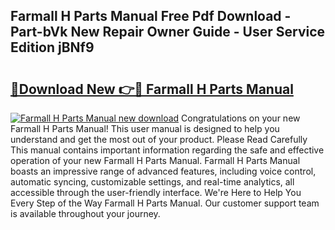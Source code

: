 ## Farmall H Parts Manual Free Pdf Download - Part-bVk New Repair Owner Guide - User Service Edition jBNf9

# <h2><a href="http://bc2822.oget.top/?id=Farmall+H+Parts+Manual">🔗Download New 👉🔴 Farmall H Parts Manual</a></h2>

[![Farmall H Parts Manual new download](https://i.imgur.com/5g1atiW.png)](http://bc2822.oget.top/?id=Farmall+H+Parts+Manual)
Congratulations on your new Farmall H Parts Manual! This user manual is designed to help you understand and get the most out of your product. Please Read Carefully This manual contains important information regarding the safe and effective operation of your new Farmall H Parts Manual. Farmall H Parts Manual boasts an impressive range of advanced features, including voice control, automatic syncing, customizable settings, and real-time analytics, all accessible through the user-friendly interface. We're Here to Help You Every Step of the Way Farmall H Parts Manual. Our customer support team is available throughout your journey.
